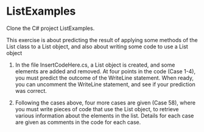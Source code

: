 # ListExamples
Clone the C# project ListExamples.  

This exercise is about predicting the result of applying some methods of the List class to a List object, and also about writing some code to use a List object

1. In the file InsertCodeHere.cs, a List object is created, and some elements are added and removed. At four points in the code (Case 1-4), you must predict the outcome of the WriteLine statement. When ready, you can uncomment the WriteLine statement, and see if your prediction was correct. 

2. Following the cases above, four more cases are given (Case 58), where you must write pieces of code that use the List object, to retrieve various information about the elements in the list. Details for each case are given as comments in the code for each case.  
